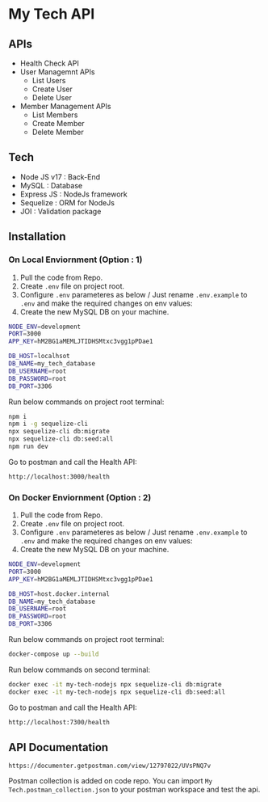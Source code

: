 # My Tech API 

## APIs

- Health Check API
- User Managemnt APIs
    - List Users
    - Create User
    - Delete User
- Member Management APIs
    - List Members
    - Create Member
    - Delete Member

## Tech
- Node JS v17 : Back-End
- MySQL : Database
- Express JS : NodeJs framework
- Sequelize : ORM for NodeJs
- JOI : Validation package

## Installation
### On Local Enviornment (Option : 1)
1) Pull the code from Repo.
2) Create `.env` file on project root.
3) Configure `.env` parameteres as below / Just rename `.env.example` to `.env` and make the required changes on env values:
4) Create the new MySQL DB on your machine.
```sh
NODE_ENV=development
PORT=3000
APP_KEY=hM2BG1aMEMLJTIDHSMtxc3vgg1pPDae1

DB_HOST=localhsot
DB_NAME=my_tech_database
DB_USERNAME=root
DB_PASSWORD=root
DB_PORT=3306
```
Run below commands on project root terminal:
```sh
npm i
npm i -g sequelize-cli
npx sequelize-cli db:migrate
npx sequelize-cli db:seed:all
npm run dev
```
Go to postman and call the Health API:
```sh
http://localhost:3000/health
```

### On Docker Enviornment (Option : 2)
1) Pull the code from Repo.
2) Create `.env` file on project root.
3) Configure `.env` parameteres as below / Just rename `.env.example` to `.env` and make the required changes on env values:
4) Create the new MySQL DB on your machine.
```sh
NODE_ENV=development
PORT=3000
APP_KEY=hM2BG1aMEMLJTIDHSMtxc3vgg1pPDae1

DB_HOST=host.docker.internal
DB_NAME=my_tech_database 
DB_USERNAME=root
DB_PASSWORD=root
DB_PORT=3306
```
Run below commands on project root terminal:
```sh
docker-compose up --build
```

Run below commands on second terminal:
```sh
docker exec -it my-tech-nodejs npx sequelize-cli db:migrate
docker exec -it my-tech-nodejs npx sequelize-cli db:seed:all
```

Go to postman and call the Health API:
```sh
http://localhost:7300/health
```
## API Documentation

```
https://documenter.getpostman.com/view/12797022/UVsPNQ7v
```

Postman collection is added on code repo. You can import `My Tech.postman_collection.json` to your postman workspace and test the api.

